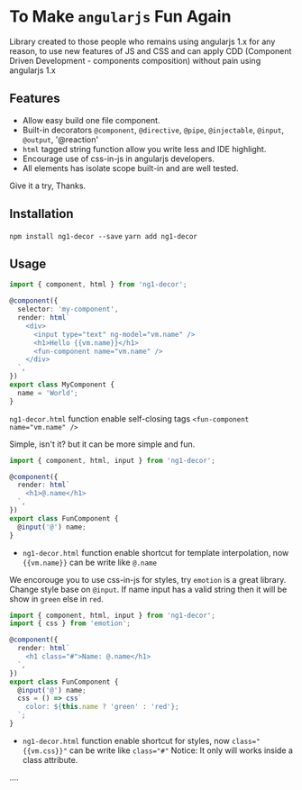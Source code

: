 # To Make `angularjs` Fun Again
Library created to those people who remains using angularjs 1.x for any reason, to use new features of JS and CSS and
can apply CDD (Component Driven Development - components composition) without pain using angularjs 1.x

## Features

- Allow easy build one file component.
- Built-in decorators `@component`, `@directive`, `@pipe`, `@injectable`, `@input`, `@output`, '@reaction'
- `html` tagged string function allow you write less and IDE highlight.
- Encourage use of css-in-js in angularjs developers.
- All elements has isolate scope built-in and are well tested.

Give it a try, Thanks.

## Installation

`npm install ng1-decor --save`
`yarn add ng1-decor`

## Usage

```typescript
import { component, html } from 'ng1-decor';

@component({
  selector: 'my-component',
  render: html`
    <div>
      <input type="text" ng-model="vm.name" />
      <h1>Hello {{vm.name}}</h1>
      <fun-component name="vm.name" />
    </div>
  `,
})
export class MyComponent {
  name = 'World';
}
```

`ng1-decor.html` function enable self-closing tags `<fun-component name="vm.name" />`

Simple, isn't it? but it can be more simple and fun.

```typescript
import { component, html, input } from 'ng1-decor';

@component({
  render: html`
    <h1>@.name</h1>
  `,
})
export class FunComponent {
  @input('@') name;
}
```

- `ng1-decor.html` function enable shortcut for template interpolation, now `{{vm.name}}` can be write like `@.name`

We encorouge you to use css-in-js for styles, try `emotion` is a great library.
Change style base on `@input`.
If name input has a valid string then it will be show in `green` else in `red`.

```typescript
import { component, html, input } from 'ng1-decor';
import { css } from 'emotion';

@component({
  render: html`
    <h1 class="#">Name: @.name</h1>
  `,
})
export class FunComponent {
  @input('@') name;
  css = () => css`
    color: ${this.name ? 'green' : 'red'};
  `;
}
```

- `ng1-decor.html` function enable shortcut for styles, now `class="{{vm.css}}"` can be write like `class="#"`
Notice: It only will works inside a class attribute.

....
